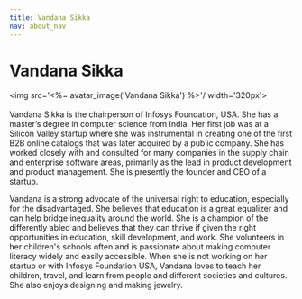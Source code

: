 ```yaml
---
title: Vandana Sikka
nav: about_nav
---
```

# Vandana Sikka

<img src='<%= avatar_image('Vandana Sikka') %>'/ width='320px'>
<br/>
<br/>
Vandana Sikka is the chairperson of Infosys Foundation, USA. She has a master’s degree in computer science from India. Her first job was at a Silicon Valley startup where she was instrumental in creating one of the first B2B online catalogs that was later acquired by a public company. She has worked closely with and consulted for many companies in the supply chain and enterprise software areas, primarily as the lead in product development and product management. She is presently the founder and CEO of a startup.
 
Vandana is a strong advocate of the universal right to education, especially for the disadvantaged. She believes that education is a great equalizer and can help bridge inequality around the world. She is a champion of the differently abled and believes that they can thrive if given the right opportunities in education, skill development, and work. She volunteers in her children's schools often and is passionate about making computer literacy widely and easily accessible. When she is not working on her startup or with Infosys Foundation USA, Vandana loves to teach her children, travel, and learn from people and different societies and cultures. She also enjoys designing and making jewelry.